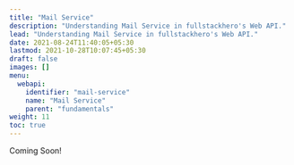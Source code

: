 ```yaml
---
title: "Mail Service"
description: "Understanding Mail Service in fullstackhero's Web API."
lead: "Understanding Mail Service in fullstackhero's Web API."
date: 2021-08-24T11:40:05+05:30
lastmod: 2021-10-28T10:07:45+05:30
draft: false
images: []
menu:
  webapi:
    identifier: "mail-service"
    name: "Mail Service"
    parent: "fundamentals"
weight: 11
toc: true
---
```


Coming Soon!
